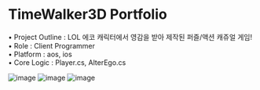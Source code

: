 # TimeWalker3D Portfolio
• Project Outline : LOL 에코 캐릭터에서 영감을 받아 제작된 퍼즐/액션 캐쥬얼 게임!<br>
• Role : Client Programmer<br>
• Platform : aos, ios<br>
• Core Logic : Player.cs, AlterEgo.cs

![image](https://github.com/Jpot777/TimeWalker3D/assets/83854046/e58a0369-2f64-4a85-a9ec-70c376f229c0)
![image](https://github.com/Jpot777/TimeWalker3D/assets/83854046/e47f05dc-6e54-4b62-9006-842d9b7cac60)
![image](https://github.com/Jpot777/TimeWalker3D/assets/83854046/f371d008-768f-4b6e-90db-d7a09fb4ffce)
